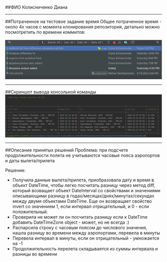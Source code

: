 ##ФИО
Колисниченко Диана <hr>

##Потраченное на тестовое задание время
Общее потраченное время - около 4х часов с момента клонирования репозитория,
детально можно посмотретить по времени коммитов: </br> </br>
![img.png](img.png) <hr>

##Скриншот вывода консольной команды
 ![img_1.png](img_1.png)<hr>

##Описание принятых решений
Проблема: при подсчете продолжительности полета не учитываются часовые пояса аэропортов
и даты вылета/прилета

Решение:
* Получила данные вылета/прилета, приобразовала дату и время в объект DateTime, чтобы легко посчитать
  разницу через метод diff, который возващает объект DateInterval со свойствами и значениями описывающими
  разницу в годах/месяцах/днях/минутах/секундах между двумя объектами DateTime. Еще он возвращает
  свойство invert со значением 1, если интервал отрицательный, и 0 - если положительный.
* Проверила не может ли он посчитать
  разницу если к DateTime добавить DateTimeZone object - может, но не всегда :)
* Распарсила строку с часовым поясом до числового значения, нашла разницу во времени между аэропортами, перевела в минуты
* Перевела интервал в минуты, если он отрицательный - умножается на -1
* Продолжительность перелета складывается из суммы интервала и разницы во времени
